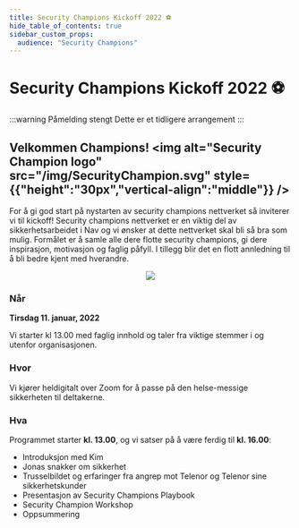 ```yaml
---
title: Security Champions Kickoff 2022 ⚽
hide_table_of_contents: true
sidebar_custom_props:
  audience: "Security Champions"
---
```


# Security Champions Kickoff 2022 ⚽

:::warning Påmelding stengt
Dette er et tidligere arrangement
:::

## Velkommen Champions! <img alt="Security Champion logo" src="/img/SecurityChampion.svg" style={{"height":"30px","vertical-align":"middle"}} />

For å gi god start på nystarten av security champions nettverket så inviterer vi til kickoff! Security champions nettverket er
en viktig del av sikkerhetsarbeidet i Nav og vi ønsker at dette nettverket skal bli så bra som mulig. Formålet er å samle
alle dere flotte security champions, gi dere inspirasjon, motivasjon og faglig påfyll. I tillegg blir det en flott
annledning til å bli bedre kjent med hverandre.

<p align="center">
<img  style={{height: "18em"}} src="https://media.giphy.com/media/l2Jejt7O03eXaRQre/giphy.gif" />
</p>

### Når

**Tirsdag 11. januar, 2022**

Vi starter kl 13.00 med faglig innhold og taler fra viktige stemmer i og utenfor organisasjonen.

### Hvor

Vi kjører heldigitalt over Zoom for å passe på den helse-messige sikkerheten til deltakerne.

### Hva

Programmet starter **kl. 13.00**, og vi satser på å være ferdig til **kl. 16.00**:

- Introduksjon med Kim
- Jonas snakker om sikkerhet
- Trusselbildet og erfaringer fra angrep mot Telenor og Telenor sine sikkerhetskunder
- Presentasjon av Security Champions Playbook
- Security Champion Workshop
- Oppsummering
